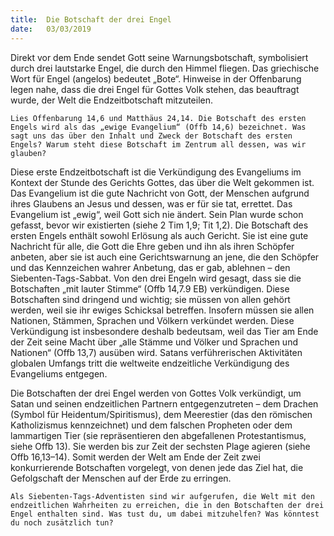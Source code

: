 ```yaml
---
title:  Die Botschaft der drei Engel
date:   03/03/2019
---
```


Direkt vor dem Ende sendet Gott seine Warnungsbotschaft, symbolisiert durch drei lautstarke Engel, die durch den Himmel fliegen. Das griechische Wort für Engel (angelos) bedeutet „Bote“. Hinweise in der Offenbarung legen nahe, dass die drei Engel für Gottes Volk stehen, das beauftragt wurde, der Welt die Endzeitbotschaft mitzuteilen.


`Lies Offenbarung 14,6 und Matthäus 24,14. Die Botschaft des ersten Engels wird als das „ewige Evangelium“ (Offb 14,6) bezeichnet.
Was sagt uns das über den Inhalt und Zweck der Botschaft des ersten Engels? Warum steht diese Botschaft im Zentrum all dessen, was wir glauben?`

Diese erste Endzeitbotschaft ist die Verkündigung des Evangeliums im Kontext der Stunde des Gerichts Gottes, das über die Welt gekommen ist. Das Evangelium ist die gute Nachricht von Gott, der Menschen aufgrund ihres Glaubens an Jesus und dessen, was er für sie tat, errettet. Das Evangelium ist „ewig“, weil Gott sich nie ändert. Sein Plan wurde schon gefasst, bevor wir existierten (siehe 2 Tim 1,9; Tit 1,2). Die Botschaft des ersten Engels enthält sowohl Erlösung als auch Gericht. Sie ist eine gute Nachricht für alle, die Gott die Ehre geben und ihn als ihren Schöpfer anbeten, aber sie ist auch eine Gerichtswarnung an jene, die den Schöpfer und das Kennzeichen wahrer Anbetung, das er gab, ablehnen – den Siebenten-Tags-Sabbat. Von den drei Engeln wird gesagt, dass sie die Botschaften „mit lauter Stimme“ (Offb 14,7.9 EB) verkündigen. Diese Botschaften sind dringend und wichtig; sie müssen von allen gehört werden, weil sie ihr ewiges Schicksal betreffen. Insofern müssen sie allen Nationen, Stämmen, Sprachen und Völkern verkündet werden. Diese Verkündigung ist insbesondere deshalb bedeutsam, weil das Tier am Ende der Zeit seine Macht über „alle Stämme und Völker und Sprachen und Nationen“ (Offb 13,7) ausüben wird. Satans verführerischen Aktivitäten globalen Umfangs tritt die weltweite endzeitliche Verkündigung des Evangeliums entgegen.

Die Botschaften der drei Engel werden von Gottes Volk verkündigt, um Satan und seinen endzeitlichen Partnern entgegenzutreten – dem Drachen (Symbol für Heidentum/Spiritismus), dem Meerestier (das den römischen Katholizismus kennzeichnet) und dem falschen Propheten oder dem lammartigen Tier (sie repräsentieren den abgefallenen Protestantismus, siehe Offb 13). Sie werden bis zur Zeit der sechsten Plage agieren (siehe Offb 16,13–14). Somit werden der Welt am Ende der Zeit zwei konkurrierende Botschaften vorgelegt, von denen jede das Ziel hat, die Gefolgschaft der Menschen auf der Erde zu erringen.

`Als Siebenten-Tags-Adventisten sind wir aufgerufen, die Welt mit den endzeitlichen Wahrheiten zu erreichen, die in den Botschaften der drei Engel enthalten sind. Was tust du, um dabei mitzuhelfen? Was könntest du noch zusätzlich tun?`
